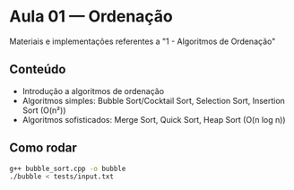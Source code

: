 # Aula 01 — Ordenação

Materiais e implementações referentes a "1 - Algoritmos de Ordenação"

## Conteúdo
- Introdução a algoritmos de ordenação
- Algoritmos simples: Bubble Sort/Cocktail Sort, Selection Sort, Insertion Sort (O(n²))
- Algoritmos sofisticados: Merge Sort, Quick Sort, Heap Sort (O(n log n))

## Como rodar
```bash
g++ bubble_sort.cpp -o bubble
./bubble < tests/input.txt
